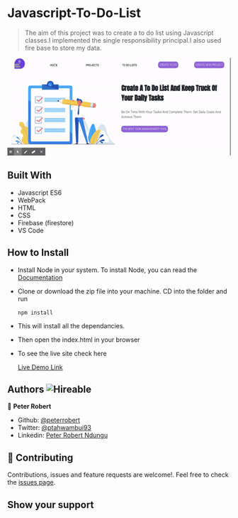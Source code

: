 # Javascript-To-Do-List

> The aim of this project was to create a to do list using Javascript classes.I implemented the single responsibility principal.I also used fire base to store my data.

![The App](itsGif.gif)


## Built With

- Javascript ES6
- WebPack
- HTML
- CSS
- Firebase (firestore)
- VS Code


## How to Install

- Install Node in your system. To install Node, you can read the [Documentation](https://nodejs.org/en/download/package-manager/)
- Clone or download the zip file into your machine. CD into the folder and run
    ``` 
   npm install

    ``` 
- This will install all the dependancies.

- Then open the index.html in your browser

- To see the live site check here

   [Live Demo Link](https://rawcdn.githack.com/peterrobert/javascript-to-do-list/f393dde6f4bb69c892154545580360ba120b1618/dist/index.html)


## Authors  ![Hireable](https://img.shields.io/badge/HIREABLE-YES-yellowgreen&?style=for-the-badge)

👤 **Peter Robert**

- Github: [@peterrobert](https://github.com/peterrobert)
- Twitter: [@ptahwambui93](https://twitter.com/Ptahwambui93)
- Linkedin: [Peter Robert Ndungu](https://www.linkedin.com/in/peter-rob-ndungu/)


## 🤝 Contributing

Contributions, issues and feature requests are welcome!. Feel free to check the [issues page](issues/).

## Show your support
